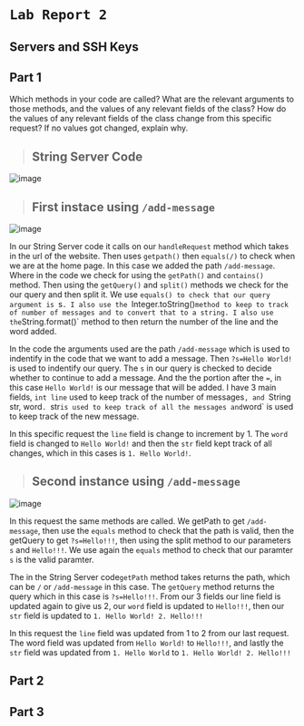 # `Lab Report 2`

## Servers and SSH Keys

## **Part 1** 

Which methods in your code are called?
What are the relevant arguments to those methods, and the values of any relevant fields of the class?
How do the values of any relevant fields of the class change from this specific request? If no values got changed, explain why.

> ## String Server Code

![image](https://github.com/m3cortez/cse15l-lab-reports/assets/130080853/64799581-a5e9-4e1a-9083-3e6d642df3a6)

> ## First instace using `/add-message`

![image](https://github.com/m3cortez/cse15l-lab-reports/assets/130080853/56497650-e858-42ca-a87e-d31901158795)

In our String Server code it calls on our `handleRequest` method which takes in the url of the website. Then uses `getpath()` then `equals(/)` to check when we are at the home page. In this case we added the path `/add-message`. Where in the code we check for using the `getPath()` and `contains()` method. Then using the `getQuery()` and `split()` methods we check for the our query and then split it. We use `equals() to check that our query argument is `s`. I also use the `Integer.toString()` method to keep to track of number of messages and to convert that to a string. I also use the `String.format()` method to then return the number of the line and the word added.

In the code the arguments used are the path `/add-message` which is used to indentify in the code that we want to add a message. Then `?s=Hello World!` is used to indentify our query. The `s` in our query is checked to decide whether to continue to add a message. And the the portion after the `=`, in this case `Hello World!` is our message that will be added. I have 3 main fields, `int line` used to keep track of the number of messages`, and `String str, word`. `str` is used to keep track of all the messages and `word` is used to keep track of the new message.

In this specific request the `line` field is change to increment by 1. The `word` field is changed to `Hello World!` and then the `str` field kept track of all changes, which in this cases is `1. Hello World!`.

> ## Second instance using `/add-message`

![image](https://github.com/m3cortez/cse15l-lab-reports/assets/130080853/33d58661-cf9e-43dd-b18d-a805279474bc)

In this request the same methods are called. We getPath to get `/add-message`, then use the `equals` method to check that the path is valid, then the getQuery to get `?s=Hello!!!`, then using the split method to our parameters `s` and `Hello!!!`. We use again the `equals` method to check that our paramter `s` is the valid paramter. 

The in the String Server code`getPath` method takes returns the path, which can be `/` or `/add-message` in this case. The   `getQuery` method returns the query which in this case is `?s=Hello!!!`. From our 3 fields our line field is updated again to give us 2, our `word` field is updated to `Hello!!!`, then our `str` field is updated to 
`1. Hello World!
2. Hello!!!`

In this request the `line` field was updated from 1 to 2 from our last request. The word field was updated from `Hello World!` to `Hello!!!`, and lastly the `str` field was updated from `1. Hello World` to 
`1. Hello World!
2. Hello!!!`




  
## **Part 2**

## **Part 3**
